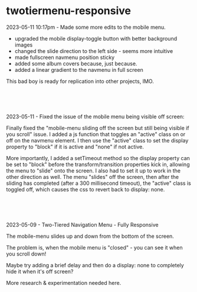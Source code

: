 # twotiermenu-responsive

2023-05-11 10:17pm - Made some more edits to the mobile menu.
- upgraded the mobile display-toggle button with better background images
- changed the slide direction to the left side - seems more intuitive
- made fullscreen navmenu position sticky
- added some album covers because, just because.
- added a linear gradient to the navmenu in full screen 

This bad boy is ready for replication into other projects, IMO.


<br><br><br>


2023-05-11 - Fixed the issue of the mobile menu being visible off screen:

Finally fixed the "mobile-menu sliding off the screen but still being visible if you scroll" issue.
I added a js function that toggles an "active" class on or off on the navmenu element.
I then use the "active" class to set the display property to "block" if it is active and "none" if not active.

More importantly, I added a setTimeout method so the display property can be set to "block" before the transform/transition properties kick in,
allowing the menu to "slide" onto the screen. I also had to set it up to work in the other direction as well.
The menu "slides" off the screen, then after the sliding has completed (after a 300 millisecond timeout),
the "active" class is toggled off, which causes the css to revert back to display: none.


<br><br><br>


2023-05-09 - Two-Tiered Navigation Menu - Fully Responsive

The mobile-menu slides up and down from the bottom of the screen. 

The problem is, when the mobile menu is "closed" - you can see it when you scroll down!


Maybe try adding a brief delay and then do a display: none to completely hide it when it's off screen?


More research & experimentation needed here.
